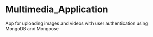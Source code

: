 # Multimedia_Application
App for uploading images and videos with user authentication using MongoDB and Mongoose
